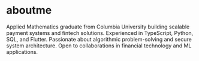 # aboutme
Applied Mathematics graduate from Columbia University building scalable payment systems and fintech solutions. Experienced in TypeScript, Python, SQL, and Flutter. Passionate about algorithmic problem-solving and secure system architecture. Open to collaborations in financial technology and ML applications.
